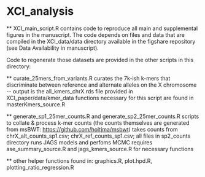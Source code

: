 # XCI_analysis

** XCI_main_script.R contains code to reproduce all main and supplemental figures in the manuscript. 
The code depends on files and data that are compiled in the XCI_data/data directory available in the figshare repository (see Data Availability in manuscript).

Code to regenerate those datasets are provided in the other scripts in this directory:

** curate_25mers_from_variants.R curates the 7k-ish k-mers that discriminate between reference and alternate alleles on the X chromosome --
	output is the all_kmers_chrX.rds file provided in XCI_paper/data/kmer_data
	functions necessary for this script are found in masterKmers_source.R
	
	
** generate_sp1_25mer_counts.R and generate_sp2_25mer_counts.R 
	scripts to collate & process k-mer counts (the counts themselves are generated from msBWT: https://github.com/holtjma/msbwt)
	takes counts from chrX_alt_counts_sp1.csv; chrX_ref_counts_sp1.csv; all files in sp2_counts directory
	runs JAGS models and perfoms MCMC
	requires ase_summary_source.R and jags_kmers_source.R for necessary functions

** other helper functions found in: 
	graphics.R, plot.hpd.R, plotting_ratio_regression.R
	
